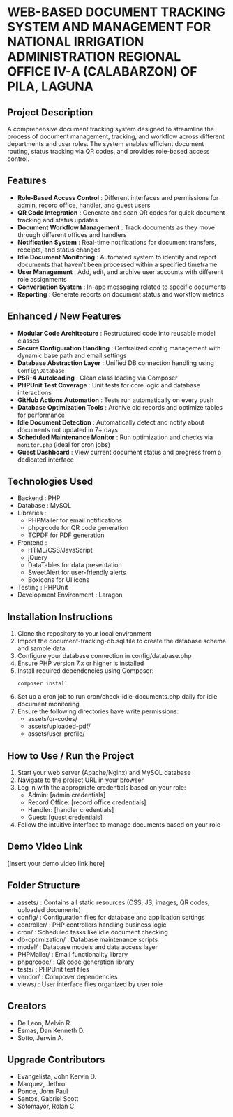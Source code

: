 # WEB-BASED DOCUMENT TRACKING SYSTEM AND MANAGEMENT FOR NATIONAL IRRIGATION ADMINISTRATION REGIONAL OFFICE IV-A (CALABARZON) OF PILA, LAGUNA
## Project Description
A comprehensive document tracking system designed to streamline the process of document management, tracking, and workflow across different departments and user roles. The system enables efficient document routing, status tracking via QR codes, and provides role-based access control.

## Features

- **Role-Based Access Control** : Different interfaces and permissions for admin, record office, handler, and guest users
- **QR Code Integration** : Generate and scan QR codes for quick document tracking and status updates
- **Document Workflow Management** : Track documents as they move through different offices and handlers
- **Notification System** : Real-time notifications for document transfers, receipts, and status changes
- **Idle Document Monitoring** : Automated system to identify and report documents that haven't been processed within a specified timeframe
- **User Management** : Add, edit, and archive user accounts with different role assignments
- **Conversation System** : In-app messaging related to specific documents
- **Reporting** : Generate reports on document status and workflow metrics

## Enhanced / New Features

- **Modular Code Architecture** : Restructured code into reusable model classes 
- **Secure Configuration Handling** : Centralized config management with dynamic base path and email settings
- **Database Abstraction Layer** : Unified DB connection handling using `Config\Database`
- **PSR-4 Autoloading** : Clean class loading via Composer
- **PHPUnit Test Coverage** : Unit tests for core logic and database interactions
- **GitHub Actions Automation** : Tests run automatically on every push
- **Database Optimization Tools** : Archive old records and optimize tables for performance
- **Idle Document Detection** : Automatically detect and notify about documents not updated in 7+ days
- **Scheduled Maintenance Monitor** : Run optimization and checks via `monitor.php` (ideal for cron jobs)
- **Guest Dashboard** : View current document status and progress from a dedicated interface

## Technologies Used
- Backend : PHP
- Database : MySQL
- Libraries :
  - PHPMailer for email notifications
  - phpqrcode for QR code generation
  - TCPDF for PDF generation
- Frontend :
  - HTML/CSS/JavaScript
  - jQuery
  - DataTables for data presentation
  - SweetAlert for user-friendly alerts
  - Boxicons for UI icons
- Testing : PHPUnit
- Development Environment : Laragon
## Installation Instructions
1. Clone the repository to your local environment
2. Import the document-tracking-db.sql file to create the database schema and sample data
3. Configure your database connection in config/database.php
4. Ensure PHP version 7.x or higher is installed
5. Install required dependencies using Composer:
   ```
   composer install
   ```
6. Set up a cron job to run cron/check-idle-documents.php daily for idle document monitoring
7. Ensure the following directories have write permissions:
   - assets/qr-codes/
   - assets/uploaded-pdf/
   - assets/user-profile/
## How to Use / Run the Project
1. Start your web server (Apache/Nginx) and MySQL database
2. Navigate to the project URL in your browser
3. Log in with the appropriate credentials based on your role:
   - Admin: [admin credentials]
   - Record Office: [record office credentials]
   - Handler: [handler credentials]
   - Guest: [guest credentials]
4. Follow the intuitive interface to manage documents based on your role
## Demo Video Link
[Insert your demo video link here]

## Folder Structure
- assets/ : Contains all static resources (CSS, JS, images, QR codes, uploaded documents)
- config/ : Configuration files for database and application settings
- controller/ : PHP controllers handling business logic
- cron/ : Scheduled tasks like idle document checking
- db-optimization/ : Database maintenance scripts
- model/ : Database models and data access layer
- PHPMailer/ : Email functionality library
- phpqrcode/ : QR code generation library
- tests/ : PHPUnit test files
- vendor/ : Composer dependencies
- views/ : User interface files organized by user role

## Creators
- De Leon, Melvin R.
- Esmas, Dan Kenneth D.
- Sotto, Jerwin A.

## Upgrade Contributors
- Evangelista, John Kervin D.
- Marquez, Jethro
- Ponce, John Paul
- Santos, Gabriel Scott
- Sotomayor, Rolan C.
